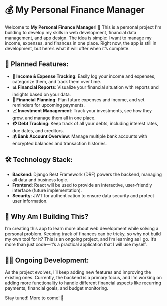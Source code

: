 # 💰 My Personal Finance Manager

Welcome to **My Personal Finance Manager**! 🎉 This is a personal project I'm building to develop my skills in web development, financial data management, and app design. The idea is simple: I want to manage my income, expenses, and finances in one place. Right now, the app is still in development, but here’s what it will offer when it’s complete.

## 🌟 Planned Features:
- **💼 Income & Expense Tracking**: Easily log your income and expenses, categorize them, and track them over time.
- **📊 Financial Reports**: Visualize your financial situation with reports and insights based on your data.
- **📅 Financial Planning**: Plan future expenses and income, and set reminders for upcoming payments.
- **📈 Investment Management**: Track your investments, see how they grow, and manage them all in one place.
- **💳 Debt Tracking**: Keep track of all your debts, including interest rates, due dates, and creditors.
- **💰 Bank Account Overview**: Manage multiple bank accounts with encrypted balances and transaction histories.

## 🛠️ Technology Stack:
- **Backend**: Django Rest Framework (DRF) powers the backend, managing all data and business logic.
- **Frontend**: React will be used to provide an interactive, user-friendly interface (future implementation).
- **Security**: JWT for authentication to ensure data security and protect user information.

## 🚀 Why Am I Building This?
I’m creating this app to learn more about web development while solving a personal problem. Keeping track of finances can be tricky, so why not build my own tool for it? This is an ongoing project, and I’m learning as I go. It’s more than just code—it’s a practical application that I will use myself.

## 🧑‍💻 Ongoing Development:
As the project evolves, I’ll keep adding new features and improving the existing ones. Currently, the backend is a primary focus, and I’m working on adding more functionality to handle different financial aspects like recurring payments, financial goals, and budget monitoring.

Stay tuned! More to come! 🚀
